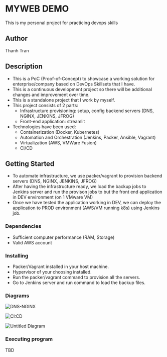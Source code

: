 
# MYWEB DEMO

This is my personal project for practicing devops skills

## Author
Thanh Tran

## Description
- This is a PoC (Proof-of-Concept) to showcase a working solution for enterprise/company based on DevOps Skillsets that I have.
- This is a continuous development project so there will be additional changes and improvement over time.
- This is a standalone project that I work by myself.
- This project consists of 2 parts:
     - Infrastructure provisioning: setup, config backend servers (DNS, NGINX, JENKINS, JFROG)
     - Front-end application: streamlit
- Technologies have been used:
   - Containerization (Docker, Kubernetes)
   - Automation and Orchestration (Jenkins, Packer, Ansible, Vagrant)
   - Virtualization (AWS, VMWare Fusion)
   - CI/CD
     
## Getting Started
- To automate infrastructure, we use packer/vagrant to provision backend servers (DNS, NGINX, JENKINS, JFROG)
- After having the infrastructure ready, we load the backup jobs to Jenkins server and run the provison jobs to but the front end application in DEV environment (on 1 VMware VM)
- Once we have tested the application working in DEV, we can deploy the application to PROD environment (AWS/VM running k8s) using Jenkins job. 
### Dependencies
- Sufficient computer performance (RAM, Storage)
- Valid AWS account

### Installing
- Packer/Vagrant installed in your host machine.
- Hypervisor of your choosing installed.
- Run the packer/vagrant command to provision all the servers.
- Go to Jenkins server and run command to load the backup files.

### Diagrams
![DNS-NGINX](https://github.com/thanh-tran0106/Myweb/assets/74903521/29c16be7-2a7c-4169-a126-8bfd4b8d01e6)

![CI:CD](https://github.com/thanh-tran0106/Myweb/assets/74903521/2528f34f-b064-4b75-963b-b577e8f10faa)

![Untitled Diagram](https://github.com/thanh-tran0106/Myweb/assets/74903521/9e8b8846-23c5-4714-9fdb-7bfd98270f28)

### Executing program
TBD
